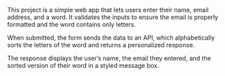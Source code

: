 This project is a simple web app that lets users enter their name, email address, and a word. It validates the inputs to ensure the email is properly formatted and the word contains only letters. 

When submitted, the form sends the data to an API, which alphabetically sorts the letters of the word and returns a personalized response. 

The response displays the user’s name, the email they entered, and the sorted version of their word in a styled message box.
